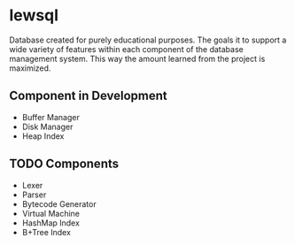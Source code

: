 # lewsql

Database created for purely educational purposes. The goals it to support a wide variety of features within each component of the database
management system. This way the amount learned from the project is maximized.

## Component in Development

- Buffer Manager
- Disk Manager
- Heap Index

## TODO Components

- Lexer
- Parser
- Bytecode Generator
- Virtual Machine
- HashMap Index
- B+Tree Index
